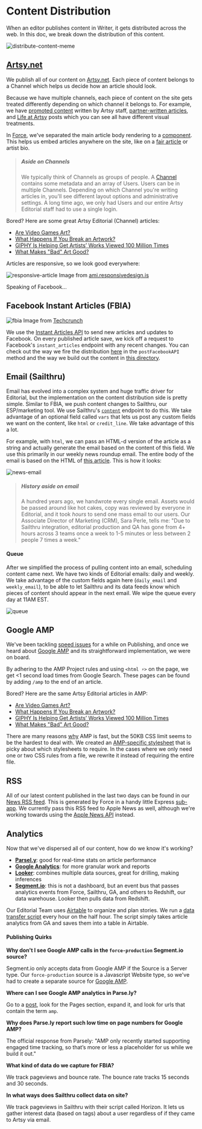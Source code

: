 # Content Distribution

When an editor publishes content in Writer, it gets distributed across the web. In this doc, we break down the distribution of this content.

![distribute-content-meme](http://files.artsy.net/images/screen-shot-2017-05-25-at-40907-pm.png)

## [Artsy.net](https://www.artsy.net/articles)

We publish all of our content on [Artsy.net](https://www.artsy.net/articles). Each piece of content belongs to a Channel which helps us decide how an article should look.

Because we have multiple channels, each piece of content on the site gets treated differently depending on which channel it belongs to. For example, we have [promoted content](https://www.artsy.net/article/artsy-school-s-out-for-the-summer-paul-winstanley-s-spare-portraits-of-empty-art-schools) written by Artsy staff, [partner-written articles](https://www.artsy.net/waterhouse-and-dodd/article/waterhouse-dodd-interview-juliette-losq), and [Life at Artsy](https://www.artsy.net/article/daniel-doubrovkine-what-do-software-engineers-do) posts which you can see all have different visual treatments.

In [Force](https://github.com/artsy/force), we've separated the main article body rendering to a [component](https://github.com/artsy/force/tree/master/desktop/components/article). This helps us embed articles anywhere on the site, like on a [fair article](https://www.artsy.net/the-armory-show-2017/info/about-the-fair) or artist bio.

>##### Aside on Channels
> We typically think of Channels as groups of people. A [Channel](https://github.com/artsy/positron/blob/master/api/apps/channels/model.coffee) contains some metadata and an array of Users. Users can be in multiple Channels. Depending on which Channel you're writing articles in, you'll see different layout options and administrative settings. A long time ago, we only had Users and our entire Artsy Editorial staff had to use a single login.

Bored? Here are some great Artsy Editorial (Channel) articles:
- [Are Video Games Art?](https://www.artsy.net/article/artsy-editorial-are-video-games-art)
- [What Happens If You Break an Artwork?](https://www.artsy.net/article/artsy-editorial-break-artwork)
- [GIPHY Is Helping Get Artists’ Works Viewed 100 Million Times](https://www.artsy.net/article/artsy-editorial-giphy-artists-works-viewed-100-million-times)
- [What Makes "Bad" Art Good?](https://www.artsy.net/article/artsy-editorial-bad-art-good)

Articles are responsive, so we look good everywhere:

![responsive-article](http://files.artsy.net/images/screen-shot-2017-05-25-at-13624-pm.png)
Image from [ami.responsivedesign.is](http://ami.responsivedesign.is/)

Speaking of Facebook...

## Facebook Instant Articles (FBIA)

![fbia](https://tctechcrunch2011.files.wordpress.com/2015/10/instant-articles-gif.gif)
Image from [Techcrunch](https://techcrunch.com/2016/02/17/instant-articles/)

We use the [Instant Articles API](https://developers.facebook.com/docs/instant-articles/api) to send new articles and updates to Facebook. On every published article save, we kick off a request to Facebook's `instant_articles` endpoint with any recent changes. You can check out the way we fire the distribution [here](https://github.com/artsy/positron/blob/master/api/apps/articles/model/distribute.coffee) in the `postFacebookAPI` method and the way we build out the content in [this directory](https://github.com/artsy/positron/tree/master/api/apps/articles/components/instant_articles).

## Email (Sailthru)

Email has evolved into a complex system and huge traffic driver for Editorial, but the implementation on the content distribution side is pretty simple. Similar to FBIA, we push content changes to Sailthru, our ESP/marketing tool. We use Sailthru's [`content`](https://getstarted.sailthru.com/developers/api/content/) endpoint to do this. We take advantage of an optional field called `vars` that lets us post any custom fields we want on the content, like `html` or `credit_line`. We take advantage of this a lot.

For example, with `html`, we can pass an HTML-d version of the article as a string and actually generate the email based on the content of this field. We use this primarily in our weekly news roundup email. The entire body of the email is based on the HTML of [this article](https://www.artsy.net/article/artsy-editorial-panama-papers-expose-art-world-and-the-9-other-biggest-news-stories-this-week). This is how it looks:

![news-email](http://files.artsy.net/images/screen-shot-2017-05-25-at-60235-pm.png)

> ##### History aside on email
> A hundred years ago, we handwrote every single email. Assets would be passed around like hot cakes, copy was reviewed by everyone in Editorial,  and it took _hours_ to send one mass email to our users. Our Associate Director of Marketing (CRM), Sara Perle, tells me: "Due to Sailthru integration, editorial production and QA has gone from 4+ hours across 3 teams once a week to 1-5 minutes or less between 2 people 7 times a week."

#### Queue

After we simplified the process of pulling content into an email, scheduling content came next. We have two kinds of Editorial emails: daily and weekly. We take advantage of the custom fields again here (`daily_email` and `weekly_email`), to be able to let Sailthru and its data feeds know which pieces of content should appear in the next email. We wipe the queue every day at 11AM EST.

![queue](http://files.artsy.net/images/screen-shot-2017-05-25-at-63052-pm.png)

## Google AMP

We've been tackling [speed issues](http://artsy.github.io/blog/2016/11/02/improving-page-speed-with-graphql/) for a while on Publishing, and once we heard about [Google AMP](https://www.ampproject.org/) and its straightforward implementation, we were on board. 

By adhering to the AMP Project rules and using `<html ⚡>` on the page, we get \<1 second load times from Google Search. These pages can be found by adding `/amp` to the end of an article.

Bored? Here are the same Artsy Editorial articles in AMP:
- [Are Video Games Art?](https://www.artsy.net/article/artsy-editorial-are-video-games-art/amp)
- [What Happens If You Break an Artwork?](https://www.artsy.net/article/artsy-editorial-break-artwork/amp)
- [GIPHY Is Helping Get Artists’ Works Viewed 100 Million Times](https://www.artsy.net/article/artsy-editorial-giphy-artists-works-viewed-100-million-times/amp)
- [What Makes "Bad" Art Good?](https://www.artsy.net/article/artsy-editorial-bad-art-good/amp)

There are many reasons [why](https://medium.com/@cramforce/why-amp-is-fast-7d2ff1f48597) AMP is fast, but the 50KB CSS limit seems to be the hardest to deal with. We created an [AMP-specific stylesheet](https://github.com/artsy/force/blob/master/desktop/apps/article/stylesheets/amp.styl) that is picky about which stylesheets to require. In the cases where we only need one or two CSS rules from a file, we rewrite it instead of requiring the entire file.

## RSS

All of our latest content published in the last two days can be found in our [News RSS feed](https://www.artsy.net/rss/news). This is generated by Force in a handy little Express [sub-app](https://github.com/artsy/force/tree/master/desktop/apps/rss). We currently pass this RSS feed to Apple News as well, although we're working towards using the [Apple News API](https://developer.apple.com/library/content/documentation/General/Conceptual/News_API_Ref/index.html) instead.

## Analytics

Now that we've dispersed all of our content, how do we know it's working?

- **[Parsel.y](http://parse.ly)**: good for real-time stats on article performance
- **[Google Analytics](https://analytics.google.com)**: for more granular work and reports
- **[Looker](https://artsy.looker.com)**: combines multiple data sources, great for drilling, making inferences
- **[Segment.io](https://segment.io)**: this is not a dashboard, but an event bus that passes analytics events from Force, Sailthru, GA, and others to Redshift, our data warehouse. Looker then pulls data from Redshift.

Our Editorial Team uses [Airtable](https://airtable.com) to organize and plan stories. We run a [data transfer script](https://github.com/artsy/positron/blob/master/scripts/ga_airtable_transfer.js) every hour on the half hour. The script simply takes article analytics from GA and saves them into a table in Airtable.

#### Publishing Quirks

**Why don't I see Google AMP calls in the `force-production` Segment.io source?**

Segment.io only accepts data from Google AMP if the Source is a Server type. Our `force-production` source is a Javascript Website type, so we've had to create a separate source for [Google AMP](https://segment.com/artsy-engineering/sources/googleamp/overview).

**Where can I see Google AMP analytics in Parse.ly?**

Go to a [post](https://dash.parsely.com/artsy.net/posts/zeZzxls1qwb-how-bernini-captured-the-power-of-human-sexuality-in-stone/), look for the Pages section, expand it, and look for urls that contain the term `amp`.

**Why does Parse.ly report such low time on page numbers for Google AMP?**

The official response from Parsely: "AMP only recently started supporting engaged time tracking, so that’s more or less a placeholder for us while we build it out."

**What kind of data do we capture for FBIA?**

We track pageviews and bounce rate. The bounce rate tracks 15 seconds and 30 seconds.

**In what ways does Sailthru collect data on site?**

We track pageviews in Sailthru with their script called Horizon. It lets us gather interest data (based on tags) about a user regardless of if they came to Artsy via email.